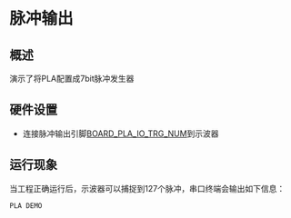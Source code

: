 # 脉冲输出
## 概述

演示了将PLA配置成7bit脉冲发生器

## 硬件设置

- 连接脉冲输出引脚[BOARD_PLA_IO_TRG_NUM](lab_board_app_pla_pin)到示波器

## 运行现象

当工程正确运行后，示波器可以捕捉到127个脉冲，串口终端会输出如下信息：
```console
PLA DEMO

```
